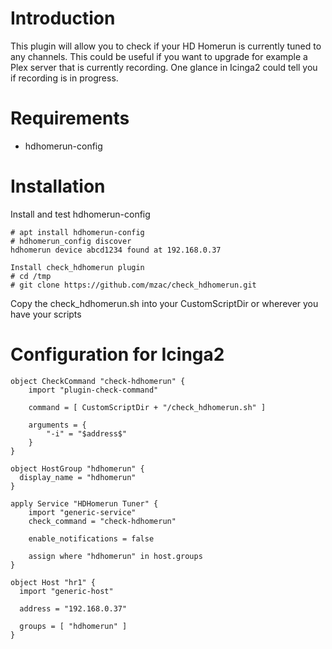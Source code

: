 # Introduction

This plugin will allow you to check if your HD Homerun is currently tuned to any channels.  This could 
be useful if you want to upgrade for example a Plex server that is currently recording.  One glance
in Icinga2 could tell you if recording is in progress.

# Requirements

* hdhomerun-config

# Installation

Install and test hdhomerun-config
```
# apt install hdhomerun-config
# hdhomerun_config discover
hdhomerun device abcd1234 found at 192.168.0.37
```

```
Install check_hdhomerun plugin
# cd /tmp
# git clone https://github.com/mzac/check_hdhomerun.git
```

Copy the check_hdhomerun.sh into your CustomScriptDir or wherever you have your scripts

# Configuration for Icinga2

```
object CheckCommand "check-hdhomerun" {
	import "plugin-check-command"

	command = [ CustomScriptDir + "/check_hdhomerun.sh" ]

	arguments = {
		"-i" = "$address$"
	}
}

object HostGroup "hdhomerun" {
  display_name = "hdhomerun"
}

apply Service "HDHomerun Tuner" {
	import "generic-service"
	check_command = "check-hdhomerun"
	
	enable_notifications = false
	
	assign where "hdhomerun" in host.groups
}
```

```
object Host "hr1" {
  import "generic-host"

  address = "192.168.0.37"

  groups = [ "hdhomerun" ]
}
```
